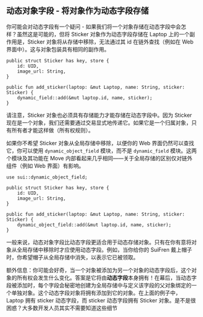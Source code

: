 ## 动态对象字段 - 将对象作为动态字段存储

你可能会对动态字段有一个疑问 - 如果我们将一个对象存储在动态字段中会怎样？虽然这是可能的，但将 Sticker 对象作为动态字段存储在 Laptop 上的一个副作用是，Sticker 对象将从存储中移除，无法通过其 id 在链外查找（例如在 Web 界面中）。这与对象包装具有相同的副作用。

```move
public struct Sticker has key, store {
    id: UID,
    image_url: String,
}

public fun add_sticker(laptop: &mut Laptop, name: String, sticker: Sticker) {
    dynamic_field::add(&mut laptop.id, name, sticker);
}
```

请注意，Sticker 对象也必须具有存储能力才能存储在动态字段中。因为 Sticker 现在是一个对象，我们还需要通过交易显式地传递它。如果它是一个归属对象，只有所有者才能这样做（所有权规则）。

如果你不希望 Sticker 对象从全局存储中移除，以便你的 Web 界面仍然可以查找它，你可以使用 `dynamic_object_field` 模块，而不是 `dynamic_field` 模块。这两个模块及其功能在 Move 内部看起来几乎相同——关于全局存储的区别仅对链外组件（例如 Web 界面）有影响。

```move
use sui::dynamic_object_field;

public struct Sticker has key, store {
    id: UID,
    image_url: String,
}

public fun add_sticker(laptop: &mut Laptop, name: String, sticker: Sticker) {
    dynamic_object_field::add(&mut laptop.id, name, sticker);
}
```

一般来说，动态对象字段比动态字段更适合用于动态存储对象。只有在你有意将对象从全局存储中移除时才应使用动态字段。例如，当你给你的 SuiFren 戴上帽子时，你希望帽子从全局存储中消失，以表示它已被领取。

额外信息：你可能会好奇，当一个对象被添加为另一个对象的动态字段后，这个对象的所有权会发生什么变化。答案是它将由**动态字段**本身拥有！在幕后，当动态字段被添加时，每个字段会秘密地创建为全局存储中与定义该字段的父对象绑定的一个单独对象。这个动态字段对象将拥有添加到它的对象。在上面的例子中，Laptop 拥有 sticker 动态字段，而 sticker 动态字段拥有 Sticker 对象。是不是很困惑？大多数开发人员其实不需要知道这些细节 
